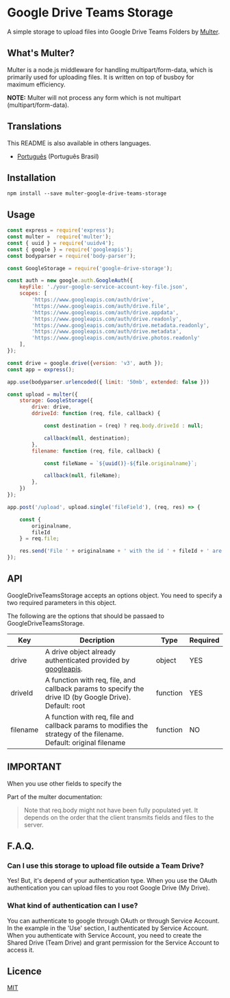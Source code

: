 # Google Drive Teams Storage

A simple storage to upload files into Google Drive Teams Folders by [Multer](https://github.com/expressjs/multer).


## What's Multer?

Multer is a node.js middleware for handling multipart/form-data, which is primarily used for uploading files. It is written on top of busboy for maximum efficiency.

**NOTE:**  Multer will not process any form which is not multipart (multipart/form-data).

## Translations

This README is also available in others languages.

- [Português](docs/README-pt-br.md) (Português Brasil)

## Installation

```
npm install --save multer-google-drive-teams-storage
```

## Usage

```javascript
const express = require('express');
const multer =  require('multer');
const { uuid } = require('uuidv4');
const { google } = require('googleapis');
const bodyparser = require('body-parser');

const GoogleStorage = require('google-drive-storage');

const auth = new google.auth.GoogleAuth({
    keyFile: './your-google-service-account-key-file.json',
    scopes: [
        'https://www.googleapis.com/auth/drive',
        'https://www.googleapis.com/auth/drive.file',
        'https://www.googleapis.com/auth/drive.appdata',
        'https://www.googleapis.com/auth/drive.readonly',
        'https://www.googleapis.com/auth/drive.metadata.readonly',
        'https://www.googleapis.com/auth/drive.metadata',
        'https://www.googleapis.com/auth/drive.photos.readonly'
    ],
});

const drive = google.drive({version: 'v3', auth });
const app = express();

app.use(bodyparser.urlencoded({ limit: '50mb', extended: false }))

const upload = multer({
    storage: GoogleStorage({
        drive: drive,
        ddriveId: function (req, file, callback) { 

            const destination = (req) ? req.body.driveId : null;

            callback(null, destination);
        },
        filename: function (req, file, callback) {

            const fileName = `${uuid()}-${file.originalname}`;

            callback(null, fileName);
        },
    })
});

app.post('/upload', upload.single('fileField'), (req, res) => {

    const {
        originalname,
        fileId
    } = req.file;

    res.send('File ' + originalname + ' with the id ' + fileId + ' are sent.');
});
```

## API

GoogleDriveTeamsStorage accepts an options object. You need to specify a two required parameters in this object.

The following are the options that should be passaed to GoogleDriveTeamsStorage.

Key         | Decription | Type | Required |
----------- | ---------- | ---- | -------- |
drive | A drive object already authenticated provided by [googleapis](https://github.com/googleapis). | object | YES 
driveId | A function with req, file, and callback params to specify the drive ID (by Google Drive). Default: root | function | YES
filename | A function with req, file and callback params to modifies the strategy of the filename. Default: original filename | function | NO

## IMPORTANT

When you use other fields to specify the 

Part of the multer documentation:

>Note that req.body might not have been fully populated yet. It depends on the order that the client transmits fields and files to the server.

## F.A.Q.

### Can I use this storage to upload file outside a Team Drive?

Yes! But, it's depend of your authentication type. When you use the OAuth authentication you can upload files to you root Google Drive (My Drive).

### What kind of authentication can I use?

You can authenticate to google through OAuth or through Service Account. In the example in the 'Use' section, I authenticated by Service Account. When you authenticate with Service Account, you need to create the Shared Drive (Team Drive) and grant permission for the Service Account to access it.

## Licence

[MIT](https://github.com/expressjs/multer/blob/master/LICENSE)